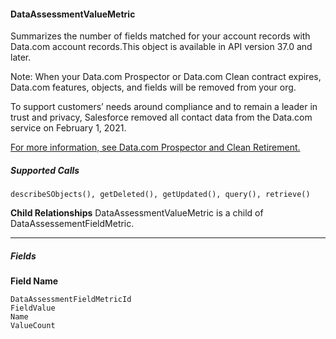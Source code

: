 #### DataAssessmentValueMetric

Summarizes the number of fields matched for your account records with Data.com account records.This object is available in API version
37.0 and later.

Note: When your Data.com Prospector or Data.com Clean contract expires, Data.com features, objects, and fields will be removed
from your org.

To support customers’ needs around compliance and to remain a leader in trust and privacy, Salesforce removed all contact data
from the Data.com service on February 1, 2021.

[For more information, see Data.com Prospector and Clean Retirement.](https://help.salesforce.com/articleView?id=000270376&language=en_US&type=1)

##### Supported Calls
```
describeSObjects(), getDeleted(), getUpdated(), query(), retrieve()

```
**Child Relationships**
DataAssessmentValueMetric is a child of DataAssessementFieldMetric.


-----

##### Fields

**Field Name**
```
DataAssessmentFieldMetricId
FieldValue
Name
ValueCount
